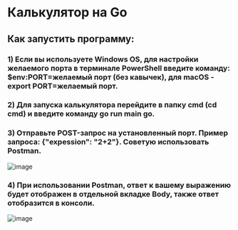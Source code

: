 # Калькулятор на Go

## Как запустить программу:
### 1) Если вы используете Windows OS, для настройки желаемого порта в терминале PowerShell введите команду: $env:PORT=желаемый порт (без кавычек), для macOS - export PORT=желаемый порт.
### 2) Для запуска калькулятора перейдите в папку cmd (cd cmd) и введите команду go run main go.
### 3) Отправьте POST-запрос на установленный порт. Пример запроса:  {"expession": "2+2"}. Советую использовать Postman.
![image](https://github.com/user-attachments/assets/369fb8e8-1c61-44c6-82b6-3c3cf4b0055d)
### 4) При использовании Postman, ответ к вашему выражению будет отображен в отдельной вкладке Body, также ответ отобразится в консоли.
![image](https://github.com/user-attachments/assets/878d0047-c127-44c0-8ebb-82082c439b9b)
